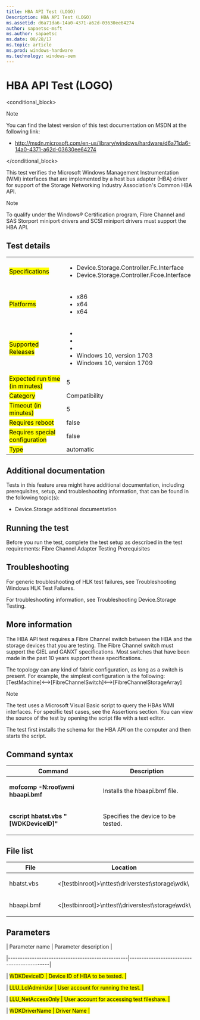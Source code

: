 ```yaml
---
title: HBA API Test (LOGO)
Description: HBA API Test (LOGO)
ms.assetid: d6a71da6-14a0-4371-a62d-03630ee64274
author: sapaetsc-msft
ms.author: sapaetsc
ms.date: 08/28/17
ms.topic: article
ms.prod: windows-hardware
ms.technology: windows-oem
---
```


# HBA API Test (LOGO)

<conditional_block> <conditions> <docset value="standalone"></docset> </conditions>

>[!NOTE]
You can find the latest version of this test documentation on MSDN at the following link:

-   <xref hlink="http://msdn.microsoft.com/en-us/library/windows/hardware/d6a71da6-14a0-4371-a62d-03630ee64274">http://msdn.microsoft.com/en-us/library/windows/hardware/d6a71da6-14a0-4371-a62d-03630ee64274</b>


</conditional_block>

This test verifies the Microsoft Windows Management Instrumentation (WMI) interfaces that are implemented by a host bus adapter (HBA) driver for support of the Storage Networking Industry Association's Common HBA API.

>[!NOTE]
To qualify under the Windows® Certification program, Fibre Channel and SAS Storport miniport drivers and SCSI miniport drivers must support the HBA API.


## Test details

<table>
<colgroup>
<col width="50%" />
<col width="50%" />
</colgroup>
<tbody>
<tr class="odd">
<td><mark type="bullet_intro">Specifications</b></td>
<td><ul>
<li>Device.Storage.Controller.Fc.Interface</li>
<li>Device.Storage.Controller.Fcoe.Interface</li>
</ul></td>
</tr>
<tr class="even">
<td><mark type="bullet_intro">Platforms</b></td>
<td><ul>
<li><tla rid="win_threshold_desktop"></tla> x86</li>
<li><tla rid="win_threshold_desktop"></tla> x64</li>
<li><tla rid="win_threshold_server"></tla> x64</li>
</ul></td>
</tr>
<tr class="odd">
<td><mark type="bullet_intro">Supported Releases</b></td>
<td><ul>
<li><tla rid="win_10"></tla></li>
<li><tla rid="win_10_th2"></tla></li>
<li><tla rid="win_10_rs1"></tla></li>
<li>Windows 10, version 1703</li>
<li>Windows 10, version 1709</li>
</ul></td>
</tr>
<tr class="even">
<td><mark type="bullet_intro">Expected run time (in minutes)</b></td>
<td>5</td>
</tr>
<tr class="odd">
<td><mark type="bullet_intro">Category</b></td>
<td>Compatibility</td>
</tr>
<tr class="even">
<td><mark type="bullet_intro">Timeout (in minutes)</b></td>
<td>5</td>
</tr>
<tr class="odd">
<td><mark type="bullet_intro">Requires reboot</b></td>
<td>false</td>
</tr>
<tr class="even">
<td><mark type="bullet_intro">Requires special configuration</b></td>
<td>false</td>
</tr>
<tr class="odd">
<td><mark type="bullet_intro">Type</b></td>
<td>automatic</td>
</tr>
</tbody>
</table>

## Additional documentation

Tests in this feature area might have additional documentation, including prerequisites, setup, and troubleshooting information, that can be found in the following topic(s):

-   <xref rid="p_hlk_test.device_storage_additional_documentation">Device.Storage additional documentation</b>

## Running the test

Before you run the test, complete the test setup as described in the test requirements: <xref rid="p_hlk_test.fibre_channel_adapter_testing_prerequisites">Fibre Channel Adapter Testing Prerequisites</b>

## Troubleshooting

For generic troubleshooting of HLK test failures, see <xref rid="p_hlk.troubleshooting_windows_hlk_test_failures">Troubleshooting Windows HLK Test Failures</b>.

For troubleshooting information, see <xref rid="p_hlk_test.troubleshooting_devicestorage_testing">Troubleshooting Device.Storage Testing</b>.

## More information

The HBA API test requires a Fibre Channel switch between the HBA and the storage devices that you are testing. The Fibre Channel switch must support the GIEL and GANXT specifications. Most switches that have been made in the past 10 years support these specifications.

The topology can any kind of fabric configuration, as long as a switch is present. For example, the simplest configuration is the following: \[TestMachine\]&lt;--&gt;\[FibreChannelSwitch\]&lt;--&gt;\[FibreChannelStorageArray\]

>[!NOTE]
The test uses a Microsoft Visual Basic script to query the HBAs WMI interfaces. For specific test cases, see the Assertions section. You can view the source of the test by opening the script file with a text editor.


The test first installs the schema for the HBA API on the computer and then starts the script.

## Command syntax

<table>
<colgroup>
<col width="50%" />
<col width="50%" />
</colgroup>
<thead>
<tr class="header">
<th>Command</th>
<th>Description</th>
</tr>
</thead>
<tbody>
<tr class="odd">
<td><p><strong>mofcomp -N:root\wmi hbaapi.bmf</strong></p></td>
<td><p>Installs the hbaapi.bmf file.</p></td>
</tr>
<tr class="even">
<td><p><strong>cscript hbatst.vbs &quot;[WDKDeviceID]&quot;</strong></p></td>
<td><p>Specifies the device to be tested.</p></td>
</tr>
</tbody>
</table>

## File list

<table>
<colgroup>
<col width="50%" />
<col width="50%" />
</colgroup>
<thead>
<tr class="header">
<th>File</th>
<th>Location</th>
</tr>
</thead>
<tbody>
<tr class="odd">
<td><p>hbatst.vbs</p></td>
<td><p><placeholder>&lt;[testbinroot]&gt;</placeholder>\nttest\driverstest\storage\wdk\</p></td>
</tr>
<tr class="even">
<td><p>hbaapi.bmf</p></td>
<td><p><placeholder>&lt;[testbinroot]&gt;</placeholder>\nttest\\driverstest\storage\wdk\</p></td>
</tr>
</tbody>
</table>

## Parameters

| Parameter name                                   | Parameter description                      |
|--------------------------------------------------|--------------------------------------------|
| <mark type="bullet_intro">WDKDeviceID</b>        | Device ID of HBA to be tested.             |
| <mark type="bullet_intro">LLU\_LclAdminUsr</b>   | User account for running the test.         |
| <mark type="bullet_intro">LLU\_NetAccessOnly</b> | User account for accessing test fileshare. |
| <mark type="bullet_intro">WDKDriverName</b>      | Driver Name                                |





